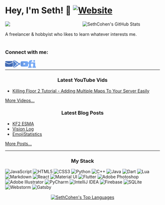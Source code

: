 # Hey, I'm Seth! 🍵 [![Website](https://img.shields.io/website?label=sethdev.ca&style=for-the-badge&url=https%3A%2F%2Fsethdev.ca)](https://sethdev.ca/)

<a href="https://github.com/anuraghazra/github-readme-stats"><img width="50%" align="right" alt="SethCohen's GitHub Stats" src="https://github-readme-stats.vercel.app/api?username=SethCohen&show_icons=true&hide_border=true&count_private=true&theme=react&include_all_commits=true&custom_title=Seth's+Github+Stats" /></a>

 [![](https://komarev.com/ghpvc/?username=SethCohen&style=flat-square&label=Profile+Views)](https://github.com/antonkomarev/github-profile-views-counter)

A freelancer & hobbyist who likes to learn whatever interests me.
<br>
<br>

### Connect with me:
[<img align="left" width="25px" src="https://raw.githubusercontent.com/SethCohen/SethCohen/main/assets/email.svg" />](mailto:sethcohen.dev@gmail.com)
[<img align="left" width="25px" src="https://raw.githubusercontent.com/SethCohen/SethCohen/main/assets/playstore.svg" />](https://play.google.com/store/apps/developer?id=SethCohen)
[<img align="left" width="25px" src="https://raw.githubusercontent.com/SethCohen/SethCohen/main/assets/youtube.svg" />](https://www.youtube.com/channel/UCt3r8b3iDiUiQo9SdBRBgNw)
[<img align="left" width="25px" src="https://raw.githubusercontent.com/SethCohen/SethCohen/main/assets/fiverr.svg" />](https://sethdev.ca/)
<br>

---
<h3 align="center"> Latest YouTube Vids</h3>

<!-- YOUTUBE:START -->
- [Killing Floor 2 Tutorial - Adding Multiple Maps To Your Server Easily](https://www.youtube.com/watch?v=maLiXN8EfG4)
<!-- YOUTUBE:END -->

<a href="https://www.youtube.com/channel/UCt3r8b3iDiUiQo9SdBRBgNw">More Videos...</a>

<h3 align="center"> Latest Blog Posts</h3>

<!-- BLOG-POST-LIST:START -->
- [KF2 ESMA](https://www.sethdev.ca/portfolio/programming/kf2-esma/)
- [Vision Log](https://www.sethdev.ca/portfolio/programming/visionlog/)
- [EmojiStatistics](https://www.sethdev.ca/portfolio/programming/emojistatistics/)
<!-- BLOG-POST-LIST:END -->

<a href="https://sethdev.ca/portfolio">More Posts...</a>

---
<h3 align="center"> My Stack </h3>

<p>
  <img alt="JavaScript" src="https://img.shields.io/badge/javascript-%23323330.svg?&style=for-the-badge&logo=javascript&logoColor=%23F7DF1E"/>
  <img alt="HTML5" src="https://img.shields.io/badge/html5-%23E34F26.svg?&style=for-the-badge&logo=html5&logoColor=white"/>
  <img alt="CSS3" src="https://img.shields.io/badge/css3-%231572B6.svg?&style=for-the-badge&logo=css3&logoColor=white"/>
  <img alt="Python" src="https://img.shields.io/badge/python-%2314354C.svg?&style=for-the-badge&logo=python&logoColor=white"/>
  <img alt="C++" src="https://img.shields.io/badge/c++-%2300599C.svg?&style=for-the-badge&logo=c%2B%2B&ogoColor=white"/>
  <img alt="Java" src="https://img.shields.io/badge/java-%23ED8B00.svg?&style=for-the-badge&logo=java&logoColor=white"/>
  <img alt="Dart" src="https://img.shields.io/badge/dart-%230175C2.svg?&style=for-the-badge&logo=dart&logoColor=white"/>
  <img alt="Lua" src="https://img.shields.io/badge/lua-%232C2D72.svg?&style=for-the-badge&logo=lua&logoColor=white"/>
  <img alt="Markdown" src="https://img.shields.io/badge/markdown-%23000000.svg?&style=for-the-badge&logo=markdown&logoColor=white"/>
  <img alt="React" src="https://img.shields.io/badge/react-%2320232a.svg?&style=for-the-badge&logo=react&logoColor=%2361DAFB"/>
  <img alt="Material UI" src="https://img.shields.io/badge/materialui-%230081CB.svg?&style=for-the-badge&logo=material-ui&logoColor=white"/>
  <img alt="Flutter" src="https://img.shields.io/badge/Flutter-%2302569B.svg?&style=for-the-badge&logo=Flutter&logoColor=white" />
  <img alt="Adobe Photoshop" src="https://img.shields.io/badge/adobephotoshop-%2331A8FF.svg?&style=for-the-badge&logo=adobephotoshop&logoColor=white"/>
  <img alt="Adobe Illustrator" src="https://img.shields.io/badge/adobeillustrator-%23FF9A00.svg?&style=for-the-badge&logo=adobeillustrator&logoColor=white"/>
  <img alt="PyCharm" src="https://img.shields.io/badge/PyCharm-%2379c46a.svg?&style=for-the-badge&logo=PyCharm&logoColor=white"/>
  <img alt="IntelliJ IDEA" src="https://img.shields.io/badge/IntelliJIDEA-000000.svg?&style=for-the-badge&logo=intellij-idea&logoColor=white"/>
  <img alt="Firebase" src="https://img.shields.io/badge/firebase-%23039BE5.svg?&style=for-the-badge&logo=firebase"/>
  <img alt="SQLite" src="https://img.shields.io/badge/sqlite-%2307405e.svg?&style=for-the-badge&logo=sqlite&logoColor=white"/>
  <img alt="Webstorm" src="https://img.shields.io/badge/webstorm-%231d8bcf.svg?&style=for-the-badge&logo=webstorm&logoColor=white"/>
  <img alt="Gatsby" src="https://img.shields.io/badge/gatsby-%23663399.svg?&style=for-the-badge&logo=gatsby&logoColor=white"/>
</p>

<p align="center">
 <a href="https://github.com/anuraghazra/github-readme-stats">
  <img align="center" alt="SethCohen's Top Languages" src="https://github-readme-stats.vercel.app/api/top-langs/?username=SethCohen&bg_color=00000000&hide=bg-color&hide_border=true&layout=compact&theme=react"/>
 </a>
</p>

